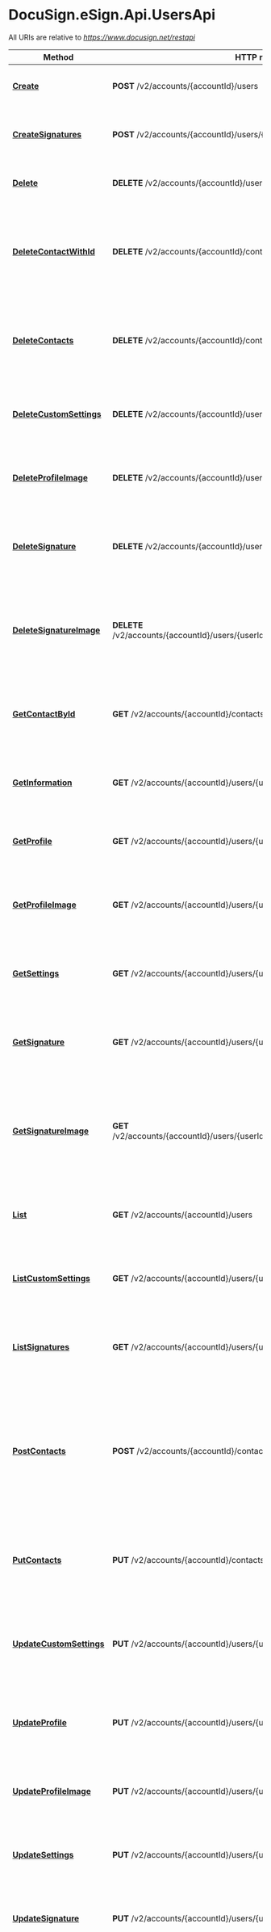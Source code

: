 # DocuSign.eSign.Api.UsersApi

All URIs are relative to *https://www.docusign.net/restapi*

Method | HTTP request | Description
------------- | ------------- | -------------
[**Create**](UsersApi.md#create) | **POST** /v2/accounts/{accountId}/users | Adds news user to the specified account.
[**CreateSignatures**](UsersApi.md#createsignatures) | **POST** /v2/accounts/{accountId}/users/{userId}/signatures | Adds user Signature and initials images to a Signature.
[**Delete**](UsersApi.md#delete) | **DELETE** /v2/accounts/{accountId}/users | Removes users account privileges.
[**DeleteContactWithId**](UsersApi.md#deletecontactwithid) | **DELETE** /v2/accounts/{accountId}/contacts/{contactId} | Replaces a particular contact associated with an account for the DocuSign service.
[**DeleteContacts**](UsersApi.md#deletecontacts) | **DELETE** /v2/accounts/{accountId}/contacts | Delete contacts associated with an account for the DocuSign service.
[**DeleteCustomSettings**](UsersApi.md#deletecustomsettings) | **DELETE** /v2/accounts/{accountId}/users/{userId}/custom_settings | Deletes custom user settings for a specified user.
[**DeleteProfileImage**](UsersApi.md#deleteprofileimage) | **DELETE** /v2/accounts/{accountId}/users/{userId}/profile/image | Deletes the user profile image for the specified user.
[**DeleteSignature**](UsersApi.md#deletesignature) | **DELETE** /v2/accounts/{accountId}/users/{userId}/signatures/{signatureId} | Removes removes signature information for the specified user.
[**DeleteSignatureImage**](UsersApi.md#deletesignatureimage) | **DELETE** /v2/accounts/{accountId}/users/{userId}/signatures/{signatureId}/{imageType} | Deletes the user initials image or the  user signature image for the specified user.
[**GetContactById**](UsersApi.md#getcontactbyid) | **GET** /v2/accounts/{accountId}/contacts/{contactId} | Gets a particular contact associated with the user&#39;s account.
[**GetInformation**](UsersApi.md#getinformation) | **GET** /v2/accounts/{accountId}/users/{userId} | Gets the user information for a specified user.
[**GetProfile**](UsersApi.md#getprofile) | **GET** /v2/accounts/{accountId}/users/{userId}/profile | Retrieves the user profile for a specified user.
[**GetProfileImage**](UsersApi.md#getprofileimage) | **GET** /v2/accounts/{accountId}/users/{userId}/profile/image | Retrieves the user profile image for the specified user.
[**GetSettings**](UsersApi.md#getsettings) | **GET** /v2/accounts/{accountId}/users/{userId}/settings | Gets the user account settings for a specified user.
[**GetSignature**](UsersApi.md#getsignature) | **GET** /v2/accounts/{accountId}/users/{userId}/signatures/{signatureId} | Gets the user signature information for the specified user.
[**GetSignatureImage**](UsersApi.md#getsignatureimage) | **GET** /v2/accounts/{accountId}/users/{userId}/signatures/{signatureId}/{imageType} | Retrieves the user initials image or the  user signature image for the specified user.
[**List**](UsersApi.md#list) | **GET** /v2/accounts/{accountId}/users | Retrieves the list of users for the specified account.
[**ListCustomSettings**](UsersApi.md#listcustomsettings) | **GET** /v2/accounts/{accountId}/users/{userId}/custom_settings | Retrieves the custom user settings for a specified user.
[**ListSignatures**](UsersApi.md#listsignatures) | **GET** /v2/accounts/{accountId}/users/{userId}/signatures | Retrieves a list of user signature definitions for a specified user.
[**PostContacts**](UsersApi.md#postcontacts) | **POST** /v2/accounts/{accountId}/contacts | Imports multiple new contacts into the contacts collection from CSV, JSON, or XML (based on content type).
[**PutContacts**](UsersApi.md#putcontacts) | **PUT** /v2/accounts/{accountId}/contacts | Replaces contacts associated with an account for the DocuSign service.
[**UpdateCustomSettings**](UsersApi.md#updatecustomsettings) | **PUT** /v2/accounts/{accountId}/users/{userId}/custom_settings | Adds or updates custom user settings for the specified user.
[**UpdateProfile**](UsersApi.md#updateprofile) | **PUT** /v2/accounts/{accountId}/users/{userId}/profile | Updates the user profile information for the specified user.
[**UpdateProfileImage**](UsersApi.md#updateprofileimage) | **PUT** /v2/accounts/{accountId}/users/{userId}/profile/image | Updates the user profile image for a specified user.
[**UpdateSettings**](UsersApi.md#updatesettings) | **PUT** /v2/accounts/{accountId}/users/{userId}/settings | Updates the user account settings for a specified user.
[**UpdateSignature**](UsersApi.md#updatesignature) | **PUT** /v2/accounts/{accountId}/users/{userId}/signatures/{signatureId} | Updates the user signature for a specified user.
[**UpdateSignatureImage**](UsersApi.md#updatesignatureimage) | **PUT** /v2/accounts/{accountId}/users/{userId}/signatures/{signatureId}/{imageType} | Updates the user signature image or user initials image for the specified user.
[**UpdateUser**](UsersApi.md#updateuser) | **PUT** /v2/accounts/{accountId}/users/{userId} | Updates the specified user information.
[**UpdateUsers**](UsersApi.md#updateusers) | **PUT** /v2/accounts/{accountId}/users | Change one or more user in the specified account.


<a name="create"></a>
# **Create**
> NewUsersSummary Create (NewUsersDefinition newUsersDefinition = null, string accountId)

Adds news user to the specified account.

Adds new users to your account. Set the `userSettings` property in the request to specify the actions the users can perform on the account.

### Example
```csharp
using System;
using System.Diagnostics;
using DocuSign.eSign.Api;
using DocuSign.eSign.Client;
using DocuSign.eSign.Model;

namespace Example
{
    public class CreateExample
    {
        public void main()
        {
            
            var apiInstance = new UsersApi();
            var newUsersDefinition = new NewUsersDefinition(); // NewUsersDefinition |  (optional) 
            var accountId = accountId_example;  // string | The external account number (int) or account ID Guid.

            try
            {
                // Adds news user to the specified account.
                NewUsersSummary result = apiInstance.Create(newUsersDefinition, accountId);
                Debug.WriteLine(result);
            }
            catch (Exception e)
            {
                Debug.Print("Exception when calling UsersApi.Create: " + e.Message );
            }
        }
    }
}
```

### Parameters

Name | Type | Description  | Notes
------------- | ------------- | ------------- | -------------
 **newUsersDefinition** | [**NewUsersDefinition**](NewUsersDefinition.md)|  | [optional] 
 **accountId** | **string**| The external account number (int) or account ID Guid. | 

### Return type

[**NewUsersSummary**](NewUsersSummary.md)

### Authorization

No authorization required

### HTTP request headers

 - **Content-Type**: Not defined
 - **Accept**: application/json

[[Back to top]](#) [[Back to API list]](../README.md#documentation-for-api-endpoints) [[Back to Model list]](../README.md#documentation-for-models) [[Back to README]](../README.md)

<a name="createsignatures"></a>
# **CreateSignatures**
> UserSignaturesInformation CreateSignatures (UserSignaturesInformation userSignaturesInformation = null, string accountId, string userId)

Adds user Signature and initials images to a Signature.

Adds a user signature image and/or user initials image to the specified user.   The userId property specified in the endpoint must match the authenticated user's userId and the user must be a member of the account.  The rules and processes associated with this are:  * If Content-Type is set to application/json, then the default behavior for creating a default signature image, based on the name and a DocuSign font, is used. * If Content-Type is set to multipart/form-data, then the request must contain a first part with the user signature information, followed by parts that contain the images.  For each Image part, the Content-Disposition header has a \"filename\" value that is used to map to the `signatureName` and/or `signatureInitials` properties in the JSON to the image.   For example:  `Content-Disposition: file; filename=\"Ron Test20121127083900\"`  If no matching image (by filename value) is found, then the image is not set. One, both, or neither of the signature and initials images can be set with this call.  The Content-Transfer-Encoding: base64 header, set in the header for the part containing the image, can be set to indicate that the images are formatted as base64 instead of as binary.  If successful, 200-OK is returned, and a JSON structure containing the signature information is provided, note that the signatureId can change with each API POST, PUT, or DELETE since the changes to the signature structure cause the current signature to be closed, and a new signature record to be created.

### Example
```csharp
using System;
using System.Diagnostics;
using DocuSign.eSign.Api;
using DocuSign.eSign.Client;
using DocuSign.eSign.Model;

namespace Example
{
    public class CreateSignaturesExample
    {
        public void main()
        {
            
            var apiInstance = new UsersApi();
            var userSignaturesInformation = new UserSignaturesInformation(); // UserSignaturesInformation |  (optional) 
            var accountId = accountId_example;  // string | The external account number (int) or account ID Guid.
            var userId = userId_example;  // string | The user ID of the user being accessed. Generally this is the user ID of the authenticated user, but if the authenticated user is an Admin on the account, this may be another user the Admin user is accessing.

            try
            {
                // Adds user Signature and initials images to a Signature.
                UserSignaturesInformation result = apiInstance.CreateSignatures(userSignaturesInformation, accountId, userId);
                Debug.WriteLine(result);
            }
            catch (Exception e)
            {
                Debug.Print("Exception when calling UsersApi.CreateSignatures: " + e.Message );
            }
        }
    }
}
```

### Parameters

Name | Type | Description  | Notes
------------- | ------------- | ------------- | -------------
 **userSignaturesInformation** | [**UserSignaturesInformation**](UserSignaturesInformation.md)|  | [optional] 
 **accountId** | **string**| The external account number (int) or account ID Guid. | 
 **userId** | **string**| The user ID of the user being accessed. Generally this is the user ID of the authenticated user, but if the authenticated user is an Admin on the account, this may be another user the Admin user is accessing. | 

### Return type

[**UserSignaturesInformation**](UserSignaturesInformation.md)

### Authorization

No authorization required

### HTTP request headers

 - **Content-Type**: Not defined
 - **Accept**: application/json

[[Back to top]](#) [[Back to API list]](../README.md#documentation-for-api-endpoints) [[Back to Model list]](../README.md#documentation-for-models) [[Back to README]](../README.md)

<a name="delete"></a>
# **Delete**
> UsersResponse Delete (UserInfoList userInfoList = null, string accountId)

Removes users account privileges.

This closes one or more user records in the account. Users are never deleted from an account, but closing a user prevents them from using account functions.  The response returns whether the API execution was successful (200 - OK) or  if it failed. The response contains a user structure similar to the request and includes the user changes. If an error occurred during the DELETE operation for any of the users, the response for that user contains an `errorDetails` node with `errorCode` and `message` properties.

### Example
```csharp
using System;
using System.Diagnostics;
using DocuSign.eSign.Api;
using DocuSign.eSign.Client;
using DocuSign.eSign.Model;

namespace Example
{
    public class DeleteExample
    {
        public void main()
        {
            
            var apiInstance = new UsersApi();
            var userInfoList = new UserInfoList(); // UserInfoList |  (optional) 
            var accountId = accountId_example;  // string | The external account number (int) or account ID Guid.

            try
            {
                // Removes users account privileges.
                UsersResponse result = apiInstance.Delete(userInfoList, accountId);
                Debug.WriteLine(result);
            }
            catch (Exception e)
            {
                Debug.Print("Exception when calling UsersApi.Delete: " + e.Message );
            }
        }
    }
}
```

### Parameters

Name | Type | Description  | Notes
------------- | ------------- | ------------- | -------------
 **userInfoList** | [**UserInfoList**](UserInfoList.md)|  | [optional] 
 **accountId** | **string**| The external account number (int) or account ID Guid. | 

### Return type

[**UsersResponse**](UsersResponse.md)

### Authorization

No authorization required

### HTTP request headers

 - **Content-Type**: Not defined
 - **Accept**: application/json

[[Back to top]](#) [[Back to API list]](../README.md#documentation-for-api-endpoints) [[Back to Model list]](../README.md#documentation-for-models) [[Back to README]](../README.md)

<a name="deletecontactwithid"></a>
# **DeleteContactWithId**
> ContactUpdateResponse DeleteContactWithId (string accountId, string contactId)

Replaces a particular contact associated with an account for the DocuSign service.

### Example
```csharp
using System;
using System.Diagnostics;
using DocuSign.eSign.Api;
using DocuSign.eSign.Client;
using DocuSign.eSign.Model;

namespace Example
{
    public class DeleteContactWithIdExample
    {
        public void main()
        {
            
            var apiInstance = new UsersApi();
            var accountId = accountId_example;  // string | The external account number (int) or account ID Guid.
            var contactId = contactId_example;  // string | The unique identifier of a person in the contacts address book.

            try
            {
                // Replaces a particular contact associated with an account for the DocuSign service.
                ContactUpdateResponse result = apiInstance.DeleteContactWithId(accountId, contactId);
                Debug.WriteLine(result);
            }
            catch (Exception e)
            {
                Debug.Print("Exception when calling UsersApi.DeleteContactWithId: " + e.Message );
            }
        }
    }
}
```

### Parameters

Name | Type | Description  | Notes
------------- | ------------- | ------------- | -------------
 **accountId** | **string**| The external account number (int) or account ID Guid. | 
 **contactId** | **string**| The unique identifier of a person in the contacts address book. | 

### Return type

[**ContactUpdateResponse**](ContactUpdateResponse.md)

### Authorization

No authorization required

### HTTP request headers

 - **Content-Type**: Not defined
 - **Accept**: application/json

[[Back to top]](#) [[Back to API list]](../README.md#documentation-for-api-endpoints) [[Back to Model list]](../README.md#documentation-for-models) [[Back to README]](../README.md)

<a name="deletecontacts"></a>
# **DeleteContacts**
> ContactUpdateResponse DeleteContacts (ContactModRequest contactModRequest = null, string accountId)

Delete contacts associated with an account for the DocuSign service.

### Example
```csharp
using System;
using System.Diagnostics;
using DocuSign.eSign.Api;
using DocuSign.eSign.Client;
using DocuSign.eSign.Model;

namespace Example
{
    public class DeleteContactsExample
    {
        public void main()
        {
            
            var apiInstance = new UsersApi();
            var contactModRequest = new ContactModRequest(); // ContactModRequest |  (optional) 
            var accountId = accountId_example;  // string | The external account number (int) or account ID Guid.

            try
            {
                // Delete contacts associated with an account for the DocuSign service.
                ContactUpdateResponse result = apiInstance.DeleteContacts(contactModRequest, accountId);
                Debug.WriteLine(result);
            }
            catch (Exception e)
            {
                Debug.Print("Exception when calling UsersApi.DeleteContacts: " + e.Message );
            }
        }
    }
}
```

### Parameters

Name | Type | Description  | Notes
------------- | ------------- | ------------- | -------------
 **contactModRequest** | [**ContactModRequest**](ContactModRequest.md)|  | [optional] 
 **accountId** | **string**| The external account number (int) or account ID Guid. | 

### Return type

[**ContactUpdateResponse**](ContactUpdateResponse.md)

### Authorization

No authorization required

### HTTP request headers

 - **Content-Type**: Not defined
 - **Accept**: application/json

[[Back to top]](#) [[Back to API list]](../README.md#documentation-for-api-endpoints) [[Back to Model list]](../README.md#documentation-for-models) [[Back to README]](../README.md)

<a name="deletecustomsettings"></a>
# **DeleteCustomSettings**
> CustomSettingsInformation DeleteCustomSettings (CustomSettingsInformation customSettingsInformation = null, string accountId, string userId)

Deletes custom user settings for a specified user.

Deletes the specified custom user settings for a single user.  ###Deleting Grouped Custom User Settings###  If the custom user settings you want to delete are grouped, you must include the following information in the header, after Content-Type, in the request:  `X-DocuSign-User-Settings-Key:group_name`  Where the `group_name` is your designated name for the group of customer user settings.  If the extra header information is not included, only the custom user settings that were added without a group are deleted.

### Example
```csharp
using System;
using System.Diagnostics;
using DocuSign.eSign.Api;
using DocuSign.eSign.Client;
using DocuSign.eSign.Model;

namespace Example
{
    public class DeleteCustomSettingsExample
    {
        public void main()
        {
            
            var apiInstance = new UsersApi();
            var customSettingsInformation = new CustomSettingsInformation(); // CustomSettingsInformation |  (optional) 
            var accountId = accountId_example;  // string | The external account number (int) or account ID Guid.
            var userId = userId_example;  // string | The user ID of the user being accessed. Generally this is the user ID of the authenticated user, but if the authenticated user is an Admin on the account, this may be another user the Admin user is accessing.

            try
            {
                // Deletes custom user settings for a specified user.
                CustomSettingsInformation result = apiInstance.DeleteCustomSettings(customSettingsInformation, accountId, userId);
                Debug.WriteLine(result);
            }
            catch (Exception e)
            {
                Debug.Print("Exception when calling UsersApi.DeleteCustomSettings: " + e.Message );
            }
        }
    }
}
```

### Parameters

Name | Type | Description  | Notes
------------- | ------------- | ------------- | -------------
 **customSettingsInformation** | [**CustomSettingsInformation**](CustomSettingsInformation.md)|  | [optional] 
 **accountId** | **string**| The external account number (int) or account ID Guid. | 
 **userId** | **string**| The user ID of the user being accessed. Generally this is the user ID of the authenticated user, but if the authenticated user is an Admin on the account, this may be another user the Admin user is accessing. | 

### Return type

[**CustomSettingsInformation**](CustomSettingsInformation.md)

### Authorization

No authorization required

### HTTP request headers

 - **Content-Type**: Not defined
 - **Accept**: application/json

[[Back to top]](#) [[Back to API list]](../README.md#documentation-for-api-endpoints) [[Back to Model list]](../README.md#documentation-for-models) [[Back to README]](../README.md)

<a name="deleteprofileimage"></a>
# **DeleteProfileImage**
> void DeleteProfileImage (string accountId, string userId)

Deletes the user profile image for the specified user.

Deletes the user profile image from the  specified user's profile.  The userId parameter specified in the endpoint must match the authenticated user's user ID and the user must be a member of the specified account.

### Example
```csharp
using System;
using System.Diagnostics;
using DocuSign.eSign.Api;
using DocuSign.eSign.Client;
using DocuSign.eSign.Model;

namespace Example
{
    public class DeleteProfileImageExample
    {
        public void main()
        {
            
            var apiInstance = new UsersApi();
            var accountId = accountId_example;  // string | The external account number (int) or account ID Guid.
            var userId = userId_example;  // string | The user ID of the user being accessed. Generally this is the user ID of the authenticated user, but if the authenticated user is an Admin on the account, this may be another user the Admin user is accessing.

            try
            {
                // Deletes the user profile image for the specified user.
                apiInstance.DeleteProfileImage(accountId, userId);
            }
            catch (Exception e)
            {
                Debug.Print("Exception when calling UsersApi.DeleteProfileImage: " + e.Message );
            }
        }
    }
}
```

### Parameters

Name | Type | Description  | Notes
------------- | ------------- | ------------- | -------------
 **accountId** | **string**| The external account number (int) or account ID Guid. | 
 **userId** | **string**| The user ID of the user being accessed. Generally this is the user ID of the authenticated user, but if the authenticated user is an Admin on the account, this may be another user the Admin user is accessing. | 

### Return type

void (empty response body)

### Authorization

No authorization required

### HTTP request headers

 - **Content-Type**: Not defined
 - **Accept**: application/json

[[Back to top]](#) [[Back to API list]](../README.md#documentation-for-api-endpoints) [[Back to Model list]](../README.md#documentation-for-models) [[Back to README]](../README.md)

<a name="deletesignature"></a>
# **DeleteSignature**
> void DeleteSignature (string accountId, string userId, string signatureId)

Removes removes signature information for the specified user.

Removes the signature information for the user.  The userId parameter specified in the endpoint must match the authenticated user's user ID and the user must be a member of the account.  The `signatureId` accepts a signature ID or a signature name. DocuSign recommends you use signature ID (`signatureId`), since some names contain characters that do not properly encode into a URL. If you use the user name, it is likely that the name includes spaces. In that case, URL encode the name before using it in the endpoint.   For example encode \"Bob Smith\" as \"Bob%20Smith\".

### Example
```csharp
using System;
using System.Diagnostics;
using DocuSign.eSign.Api;
using DocuSign.eSign.Client;
using DocuSign.eSign.Model;

namespace Example
{
    public class DeleteSignatureExample
    {
        public void main()
        {
            
            var apiInstance = new UsersApi();
            var accountId = accountId_example;  // string | The external account number (int) or account ID Guid.
            var userId = userId_example;  // string | The user ID of the user being accessed. Generally this is the user ID of the authenticated user, but if the authenticated user is an Admin on the account, this may be another user the Admin user is accessing.
            var signatureId = signatureId_example;  // string | The ID of the signature being accessed.

            try
            {
                // Removes removes signature information for the specified user.
                apiInstance.DeleteSignature(accountId, userId, signatureId);
            }
            catch (Exception e)
            {
                Debug.Print("Exception when calling UsersApi.DeleteSignature: " + e.Message );
            }
        }
    }
}
```

### Parameters

Name | Type | Description  | Notes
------------- | ------------- | ------------- | -------------
 **accountId** | **string**| The external account number (int) or account ID Guid. | 
 **userId** | **string**| The user ID of the user being accessed. Generally this is the user ID of the authenticated user, but if the authenticated user is an Admin on the account, this may be another user the Admin user is accessing. | 
 **signatureId** | **string**| The ID of the signature being accessed. | 

### Return type

void (empty response body)

### Authorization

No authorization required

### HTTP request headers

 - **Content-Type**: Not defined
 - **Accept**: application/json

[[Back to top]](#) [[Back to API list]](../README.md#documentation-for-api-endpoints) [[Back to Model list]](../README.md#documentation-for-models) [[Back to README]](../README.md)

<a name="deletesignatureimage"></a>
# **DeleteSignatureImage**
> UserSignature DeleteSignatureImage (string accountId, string userId, string signatureId, string imageType)

Deletes the user initials image or the  user signature image for the specified user.

Deletes the specified initials image or signature image for the specified user.  The function deletes one or the other of the image types, to delete both the initials image and signature image you must call the endpoint twice.  The userId parameter specified in the endpoint must match the authenticated user's user ID and the user must be a member of the account.  The `signatureId` parameter accepts a signature ID or a signature name. DocuSign recommends you use signature ID (`signatureId`), since some names contain characters that do not properly encode into a URL. If you use the user name, it is likely that the name includes spaces. In that case, URL encode the name before using it in the endpoint.   For example encode \"Bob Smith\" as \"Bob%20Smith\".

### Example
```csharp
using System;
using System.Diagnostics;
using DocuSign.eSign.Api;
using DocuSign.eSign.Client;
using DocuSign.eSign.Model;

namespace Example
{
    public class DeleteSignatureImageExample
    {
        public void main()
        {
            
            var apiInstance = new UsersApi();
            var accountId = accountId_example;  // string | The external account number (int) or account ID Guid.
            var userId = userId_example;  // string | The user ID of the user being accessed. Generally this is the user ID of the authenticated user, but if the authenticated user is an Admin on the account, this may be another user the Admin user is accessing.
            var signatureId = signatureId_example;  // string | The ID of the signature being accessed.
            var imageType = imageType_example;  // string | One of **signature_image** or **initials_image**.

            try
            {
                // Deletes the user initials image or the  user signature image for the specified user.
                UserSignature result = apiInstance.DeleteSignatureImage(accountId, userId, signatureId, imageType);
                Debug.WriteLine(result);
            }
            catch (Exception e)
            {
                Debug.Print("Exception when calling UsersApi.DeleteSignatureImage: " + e.Message );
            }
        }
    }
}
```

### Parameters

Name | Type | Description  | Notes
------------- | ------------- | ------------- | -------------
 **accountId** | **string**| The external account number (int) or account ID Guid. | 
 **userId** | **string**| The user ID of the user being accessed. Generally this is the user ID of the authenticated user, but if the authenticated user is an Admin on the account, this may be another user the Admin user is accessing. | 
 **signatureId** | **string**| The ID of the signature being accessed. | 
 **imageType** | **string**| One of **signature_image** or **initials_image**. | 

### Return type

[**UserSignature**](UserSignature.md)

### Authorization

No authorization required

### HTTP request headers

 - **Content-Type**: Not defined
 - **Accept**: application/json

[[Back to top]](#) [[Back to API list]](../README.md#documentation-for-api-endpoints) [[Back to Model list]](../README.md#documentation-for-models) [[Back to README]](../README.md)

<a name="getcontactbyid"></a>
# **GetContactById**
> ContactGetResponse GetContactById (string accountId, string contactId)

Gets a particular contact associated with the user's account.

### Example
```csharp
using System;
using System.Diagnostics;
using DocuSign.eSign.Api;
using DocuSign.eSign.Client;
using DocuSign.eSign.Model;

namespace Example
{
    public class GetContactByIdExample
    {
        public void main()
        {
            
            var apiInstance = new UsersApi();
            var accountId = accountId_example;  // string | The external account number (int) or account ID Guid.
            var contactId = contactId_example;  // string | The unique identifier of a person in the contacts address book.

            try
            {
                // Gets a particular contact associated with the user's account.
                ContactGetResponse result = apiInstance.GetContactById(accountId, contactId);
                Debug.WriteLine(result);
            }
            catch (Exception e)
            {
                Debug.Print("Exception when calling UsersApi.GetContactById: " + e.Message );
            }
        }
    }
}
```

### Parameters

Name | Type | Description  | Notes
------------- | ------------- | ------------- | -------------
 **accountId** | **string**| The external account number (int) or account ID Guid. | 
 **contactId** | **string**| The unique identifier of a person in the contacts address book. | 

### Return type

[**ContactGetResponse**](ContactGetResponse.md)

### Authorization

No authorization required

### HTTP request headers

 - **Content-Type**: Not defined
 - **Accept**: application/json

[[Back to top]](#) [[Back to API list]](../README.md#documentation-for-api-endpoints) [[Back to Model list]](../README.md#documentation-for-models) [[Back to README]](../README.md)

<a name="getinformation"></a>
# **GetInformation**
> UserInformation GetInformation (string additionalInfo = null, string email = null, string accountId, string userId)

Gets the user information for a specified user.

Retrieves the user information for the specified user.   To return additional user information that details the last login date, login status, and the user's password expiration date, set the optional `additional_info` query string parameter to **true**.

### Example
```csharp
using System;
using System.Diagnostics;
using DocuSign.eSign.Api;
using DocuSign.eSign.Client;
using DocuSign.eSign.Model;

namespace Example
{
    public class GetInformationExample
    {
        public void main()
        {
            
            var apiInstance = new UsersApi();
            var additionalInfo = additionalInfo_example;  // string | When set to **true**, the full list of user information is returned for each user in the account. (optional) 
            var email = email_example;  // string |  (optional) 
            var accountId = accountId_example;  // string | The external account number (int) or account ID Guid.
            var userId = userId_example;  // string | The user ID of the user being accessed. Generally this is the user ID of the authenticated user, but if the authenticated user is an Admin on the account, this may be another user the Admin user is accessing.

            try
            {
                // Gets the user information for a specified user.
                UserInformation result = apiInstance.GetInformation(additionalInfo, email, accountId, userId);
                Debug.WriteLine(result);
            }
            catch (Exception e)
            {
                Debug.Print("Exception when calling UsersApi.GetInformation: " + e.Message );
            }
        }
    }
}
```

### Parameters

Name | Type | Description  | Notes
------------- | ------------- | ------------- | -------------
 **additionalInfo** | **string**| When set to **true**, the full list of user information is returned for each user in the account. | [optional] 
 **email** | **string**|  | [optional] 
 **accountId** | **string**| The external account number (int) or account ID Guid. | 
 **userId** | **string**| The user ID of the user being accessed. Generally this is the user ID of the authenticated user, but if the authenticated user is an Admin on the account, this may be another user the Admin user is accessing. | 

### Return type

[**UserInformation**](UserInformation.md)

### Authorization

No authorization required

### HTTP request headers

 - **Content-Type**: Not defined
 - **Accept**: application/json

[[Back to top]](#) [[Back to API list]](../README.md#documentation-for-api-endpoints) [[Back to Model list]](../README.md#documentation-for-models) [[Back to README]](../README.md)

<a name="getprofile"></a>
# **GetProfile**
> UserProfile GetProfile (string accountId, string userId)

Retrieves the user profile for a specified user.

Retrieves the user profile information, the privacy settings and personal information (address, phone number, etc.) for the specified user.  The userId parameter specified in the endpoint must match the authenticated user's user ID and the user must be a member of the specified account.

### Example
```csharp
using System;
using System.Diagnostics;
using DocuSign.eSign.Api;
using DocuSign.eSign.Client;
using DocuSign.eSign.Model;

namespace Example
{
    public class GetProfileExample
    {
        public void main()
        {
            
            var apiInstance = new UsersApi();
            var accountId = accountId_example;  // string | The external account number (int) or account ID Guid.
            var userId = userId_example;  // string | The user ID of the user being accessed. Generally this is the user ID of the authenticated user, but if the authenticated user is an Admin on the account, this may be another user the Admin user is accessing.

            try
            {
                // Retrieves the user profile for a specified user.
                UserProfile result = apiInstance.GetProfile(accountId, userId);
                Debug.WriteLine(result);
            }
            catch (Exception e)
            {
                Debug.Print("Exception when calling UsersApi.GetProfile: " + e.Message );
            }
        }
    }
}
```

### Parameters

Name | Type | Description  | Notes
------------- | ------------- | ------------- | -------------
 **accountId** | **string**| The external account number (int) or account ID Guid. | 
 **userId** | **string**| The user ID of the user being accessed. Generally this is the user ID of the authenticated user, but if the authenticated user is an Admin on the account, this may be another user the Admin user is accessing. | 

### Return type

[**UserProfile**](UserProfile.md)

### Authorization

No authorization required

### HTTP request headers

 - **Content-Type**: Not defined
 - **Accept**: application/json

[[Back to top]](#) [[Back to API list]](../README.md#documentation-for-api-endpoints) [[Back to Model list]](../README.md#documentation-for-models) [[Back to README]](../README.md)

<a name="getprofileimage"></a>
# **GetProfileImage**
> System.IO.Stream GetProfileImage (string encoding = null, string accountId, string userId)

Retrieves the user profile image for the specified user.

Retrieves the user profile picture for the specified user. The image is returned in the same format as uploaded.  The userId parameter specified in the endpoint must match the authenticated user's user ID and the user must be a member of the specified account.  If successful, the response returns a 200 - OK and the user profile image.

### Example
```csharp
using System;
using System.Diagnostics;
using DocuSign.eSign.Api;
using DocuSign.eSign.Client;
using DocuSign.eSign.Model;

namespace Example
{
    public class GetProfileImageExample
    {
        public void main()
        {
            
            var apiInstance = new UsersApi();
            var encoding = encoding_example;  // string |  (optional) 
            var accountId = accountId_example;  // string | The external account number (int) or account ID Guid.
            var userId = userId_example;  // string | The user ID of the user being accessed. Generally this is the user ID of the authenticated user, but if the authenticated user is an Admin on the account, this may be another user the Admin user is accessing.

            try
            {
                // Retrieves the user profile image for the specified user.
                System.IO.Stream result = apiInstance.GetProfileImage(encoding, accountId, userId);
                Debug.WriteLine(result);
            }
            catch (Exception e)
            {
                Debug.Print("Exception when calling UsersApi.GetProfileImage: " + e.Message );
            }
        }
    }
}
```

### Parameters

Name | Type | Description  | Notes
------------- | ------------- | ------------- | -------------
 **encoding** | **string**|  | [optional] 
 **accountId** | **string**| The external account number (int) or account ID Guid. | 
 **userId** | **string**| The user ID of the user being accessed. Generally this is the user ID of the authenticated user, but if the authenticated user is an Admin on the account, this may be another user the Admin user is accessing. | 

### Return type

**System.IO.Stream**

### Authorization

No authorization required

### HTTP request headers

 - **Content-Type**: Not defined
 - **Accept**: image/gif

[[Back to top]](#) [[Back to API list]](../README.md#documentation-for-api-endpoints) [[Back to Model list]](../README.md#documentation-for-models) [[Back to README]](../README.md)

<a name="getsettings"></a>
# **GetSettings**
> UserSettingsInformation GetSettings (string accountId, string userId)

Gets the user account settings for a specified user.

Retrieves a list of the account settings and email notification information for the specified user.  The response returns the account setting name/value information and the email notification settings for the specified user. For more information about the different user settings, see the [ML:userSettings list].

### Example
```csharp
using System;
using System.Diagnostics;
using DocuSign.eSign.Api;
using DocuSign.eSign.Client;
using DocuSign.eSign.Model;

namespace Example
{
    public class GetSettingsExample
    {
        public void main()
        {
            
            var apiInstance = new UsersApi();
            var accountId = accountId_example;  // string | The external account number (int) or account ID Guid.
            var userId = userId_example;  // string | The user ID of the user being accessed. Generally this is the user ID of the authenticated user, but if the authenticated user is an Admin on the account, this may be another user the Admin user is accessing.

            try
            {
                // Gets the user account settings for a specified user.
                UserSettingsInformation result = apiInstance.GetSettings(accountId, userId);
                Debug.WriteLine(result);
            }
            catch (Exception e)
            {
                Debug.Print("Exception when calling UsersApi.GetSettings: " + e.Message );
            }
        }
    }
}
```

### Parameters

Name | Type | Description  | Notes
------------- | ------------- | ------------- | -------------
 **accountId** | **string**| The external account number (int) or account ID Guid. | 
 **userId** | **string**| The user ID of the user being accessed. Generally this is the user ID of the authenticated user, but if the authenticated user is an Admin on the account, this may be another user the Admin user is accessing. | 

### Return type

[**UserSettingsInformation**](UserSettingsInformation.md)

### Authorization

No authorization required

### HTTP request headers

 - **Content-Type**: Not defined
 - **Accept**: application/json

[[Back to top]](#) [[Back to API list]](../README.md#documentation-for-api-endpoints) [[Back to Model list]](../README.md#documentation-for-models) [[Back to README]](../README.md)

<a name="getsignature"></a>
# **GetSignature**
> UserSignature GetSignature (string accountId, string userId, string signatureId)

Gets the user signature information for the specified user.

Retrieves the structure of a single signature with a known signature name.  The userId specified in the endpoint must match the authenticated user's user ID and the user must be a member of the account.  The `signatureId` parameter accepts a signature ID or a signature name. DocuSign recommends you use signature ID (`signatureId`), since some names contain characters that do not properly encode into a URL. If you use the user name, it is likely that the name includes spaces. In that case, URL encode the name before using it in the endpoint.   For example encode \"Bob Smith\" as \"Bob%20Smith\".

### Example
```csharp
using System;
using System.Diagnostics;
using DocuSign.eSign.Api;
using DocuSign.eSign.Client;
using DocuSign.eSign.Model;

namespace Example
{
    public class GetSignatureExample
    {
        public void main()
        {
            
            var apiInstance = new UsersApi();
            var accountId = accountId_example;  // string | The external account number (int) or account ID Guid.
            var userId = userId_example;  // string | The user ID of the user being accessed. Generally this is the user ID of the authenticated user, but if the authenticated user is an Admin on the account, this may be another user the Admin user is accessing.
            var signatureId = signatureId_example;  // string | The ID of the signature being accessed.

            try
            {
                // Gets the user signature information for the specified user.
                UserSignature result = apiInstance.GetSignature(accountId, userId, signatureId);
                Debug.WriteLine(result);
            }
            catch (Exception e)
            {
                Debug.Print("Exception when calling UsersApi.GetSignature: " + e.Message );
            }
        }
    }
}
```

### Parameters

Name | Type | Description  | Notes
------------- | ------------- | ------------- | -------------
 **accountId** | **string**| The external account number (int) or account ID Guid. | 
 **userId** | **string**| The user ID of the user being accessed. Generally this is the user ID of the authenticated user, but if the authenticated user is an Admin on the account, this may be another user the Admin user is accessing. | 
 **signatureId** | **string**| The ID of the signature being accessed. | 

### Return type

[**UserSignature**](UserSignature.md)

### Authorization

No authorization required

### HTTP request headers

 - **Content-Type**: Not defined
 - **Accept**: application/json

[[Back to top]](#) [[Back to API list]](../README.md#documentation-for-api-endpoints) [[Back to Model list]](../README.md#documentation-for-models) [[Back to README]](../README.md)

<a name="getsignatureimage"></a>
# **GetSignatureImage**
> System.IO.Stream GetSignatureImage (string includeChrome = null, string accountId, string userId, string signatureId, string imageType)

Retrieves the user initials image or the  user signature image for the specified user.

Retrieves the specified initials image or signature image for the specified user. The image is returned in the same format as uploaded. In the request you can specify if the chrome (the added line and identifier around the initial image) is returned with the image.  The userId property specified in the endpoint must match the authenticated user's user ID and the user must be a member of the account.  The `signatureId` parameter accepts a signature ID or a signature name. DocuSign recommends you use signature ID (`signatureId`), since some names contain characters that do not properly encode into a URL. If you use the user name, it is likely that the name includes spaces. In that case, URL encode the name before using it in the endpoint.   For example encode \"Bob Smith\" as \"Bob%20Smith\".  ###### Note: Older envelopes might only have chromed images. If getting the non-chromed image fails, try getting the chromed image.

### Example
```csharp
using System;
using System.Diagnostics;
using DocuSign.eSign.Api;
using DocuSign.eSign.Client;
using DocuSign.eSign.Model;

namespace Example
{
    public class GetSignatureImageExample
    {
        public void main()
        {
            
            var apiInstance = new UsersApi();
            var includeChrome = includeChrome_example;  // string |  (optional) 
            var accountId = accountId_example;  // string | The external account number (int) or account ID Guid.
            var userId = userId_example;  // string | The user ID of the user being accessed. Generally this is the user ID of the authenticated user, but if the authenticated user is an Admin on the account, this may be another user the Admin user is accessing.
            var signatureId = signatureId_example;  // string | The ID of the signature being accessed.
            var imageType = imageType_example;  // string | One of **signature_image** or **initials_image**.

            try
            {
                // Retrieves the user initials image or the  user signature image for the specified user.
                System.IO.Stream result = apiInstance.GetSignatureImage(includeChrome, accountId, userId, signatureId, imageType);
                Debug.WriteLine(result);
            }
            catch (Exception e)
            {
                Debug.Print("Exception when calling UsersApi.GetSignatureImage: " + e.Message );
            }
        }
    }
}
```

### Parameters

Name | Type | Description  | Notes
------------- | ------------- | ------------- | -------------
 **includeChrome** | **string**|  | [optional] 
 **accountId** | **string**| The external account number (int) or account ID Guid. | 
 **userId** | **string**| The user ID of the user being accessed. Generally this is the user ID of the authenticated user, but if the authenticated user is an Admin on the account, this may be another user the Admin user is accessing. | 
 **signatureId** | **string**| The ID of the signature being accessed. | 
 **imageType** | **string**| One of **signature_image** or **initials_image**. | 

### Return type

**System.IO.Stream**

### Authorization

No authorization required

### HTTP request headers

 - **Content-Type**: Not defined
 - **Accept**: image/gif

[[Back to top]](#) [[Back to API list]](../README.md#documentation-for-api-endpoints) [[Back to Model list]](../README.md#documentation-for-models) [[Back to README]](../README.md)

<a name="list"></a>
# **List**
> UserInformationList List (string additionalInfo = null, string count = null, string email = null, string emailSubstring = null, string groupId = null, string includeUsersettingsForCsv = null, string loginStatus = null, string notGroupId = null, string startPosition = null, string status = null, string userNameSubstring = null, string accountId)

Retrieves the list of users for the specified account.

Retrieves the list of users for the specified account.  The response returns the list of users for the account along with the information about the result set. If the `additional_info` query was added to the endpoint and set to **true**, the full user information is returned for each user

### Example
```csharp
using System;
using System.Diagnostics;
using DocuSign.eSign.Api;
using DocuSign.eSign.Client;
using DocuSign.eSign.Model;

namespace Example
{
    public class ListExample
    {
        public void main()
        {
            
            var apiInstance = new UsersApi();
            var additionalInfo = additionalInfo_example;  // string | When set to **true**, the full list of user information is returned for each user in the account. (optional) 
            var count = count_example;  // string | Number of records to return. The number must be greater than 0 and less than or equal to 100.  (optional) 
            var email = email_example;  // string |  (optional) 
            var emailSubstring = emailSubstring_example;  // string | Filters the returned user records by the email address or a sub-string of email address. (optional) 
            var groupId = groupId_example;  // string | Filters user records returned by one or more group Id's. (optional) 
            var includeUsersettingsForCsv = includeUsersettingsForCsv_example;  // string |  (optional) 
            var loginStatus = loginStatus_example;  // string |  (optional) 
            var notGroupId = notGroupId_example;  // string |  (optional) 
            var startPosition = startPosition_example;  // string | Starting value for the list.  (optional) 
            var status = status_example;  // string |  (optional) 
            var userNameSubstring = userNameSubstring_example;  // string | Filters the user records returned by the user name or a sub-string of user name. (optional) 
            var accountId = accountId_example;  // string | The external account number (int) or account ID Guid.

            try
            {
                // Retrieves the list of users for the specified account.
                UserInformationList result = apiInstance.List(additionalInfo, count, email, emailSubstring, groupId, includeUsersettingsForCsv, loginStatus, notGroupId, startPosition, status, userNameSubstring, accountId);
                Debug.WriteLine(result);
            }
            catch (Exception e)
            {
                Debug.Print("Exception when calling UsersApi.List: " + e.Message );
            }
        }
    }
}
```

### Parameters

Name | Type | Description  | Notes
------------- | ------------- | ------------- | -------------
 **additionalInfo** | **string**| When set to **true**, the full list of user information is returned for each user in the account. | [optional] 
 **count** | **string**| Number of records to return. The number must be greater than 0 and less than or equal to 100.  | [optional] 
 **email** | **string**|  | [optional] 
 **emailSubstring** | **string**| Filters the returned user records by the email address or a sub-string of email address. | [optional] 
 **groupId** | **string**| Filters user records returned by one or more group Id&#39;s. | [optional] 
 **includeUsersettingsForCsv** | **string**|  | [optional] 
 **loginStatus** | **string**|  | [optional] 
 **notGroupId** | **string**|  | [optional] 
 **startPosition** | **string**| Starting value for the list.  | [optional] 
 **status** | **string**|  | [optional] 
 **userNameSubstring** | **string**| Filters the user records returned by the user name or a sub-string of user name. | [optional] 
 **accountId** | **string**| The external account number (int) or account ID Guid. | 

### Return type

[**UserInformationList**](UserInformationList.md)

### Authorization

No authorization required

### HTTP request headers

 - **Content-Type**: Not defined
 - **Accept**: application/json

[[Back to top]](#) [[Back to API list]](../README.md#documentation-for-api-endpoints) [[Back to Model list]](../README.md#documentation-for-models) [[Back to README]](../README.md)

<a name="listcustomsettings"></a>
# **ListCustomSettings**
> CustomSettingsInformation ListCustomSettings (string accountId, string userId)

Retrieves the custom user settings for a specified user.

Retrieves a list of custom user settings for a single user.  Custom settings provide a flexible way to store and retrieve custom user information that can be used in your own system.  ###### Note: Custom user settings are not the same as user account settings.  ###Getting Grouped Custom User Settings###  If the custom user settings you want to retrieve are grouped, you must include the following information in the header, after Content-Type, in the request:  `X-DocuSign-User-Settings-Key:group_name`  Where the `group_name` is your designated name for the group of customer user settings.  If the extra header information is not included, only the custom user settings that were added without a group are retrieved.

### Example
```csharp
using System;
using System.Diagnostics;
using DocuSign.eSign.Api;
using DocuSign.eSign.Client;
using DocuSign.eSign.Model;

namespace Example
{
    public class ListCustomSettingsExample
    {
        public void main()
        {
            
            var apiInstance = new UsersApi();
            var accountId = accountId_example;  // string | The external account number (int) or account ID Guid.
            var userId = userId_example;  // string | The user ID of the user being accessed. Generally this is the user ID of the authenticated user, but if the authenticated user is an Admin on the account, this may be another user the Admin user is accessing.

            try
            {
                // Retrieves the custom user settings for a specified user.
                CustomSettingsInformation result = apiInstance.ListCustomSettings(accountId, userId);
                Debug.WriteLine(result);
            }
            catch (Exception e)
            {
                Debug.Print("Exception when calling UsersApi.ListCustomSettings: " + e.Message );
            }
        }
    }
}
```

### Parameters

Name | Type | Description  | Notes
------------- | ------------- | ------------- | -------------
 **accountId** | **string**| The external account number (int) or account ID Guid. | 
 **userId** | **string**| The user ID of the user being accessed. Generally this is the user ID of the authenticated user, but if the authenticated user is an Admin on the account, this may be another user the Admin user is accessing. | 

### Return type

[**CustomSettingsInformation**](CustomSettingsInformation.md)

### Authorization

No authorization required

### HTTP request headers

 - **Content-Type**: Not defined
 - **Accept**: application/json

[[Back to top]](#) [[Back to API list]](../README.md#documentation-for-api-endpoints) [[Back to Model list]](../README.md#documentation-for-models) [[Back to README]](../README.md)

<a name="listsignatures"></a>
# **ListSignatures**
> UserSignaturesInformation ListSignatures (string accountId, string userId)

Retrieves a list of user signature definitions for a specified user.

Retrieves the signature definitions for the specified user.  The userId parameter specified in the endpoint must match the authenticated user's user ID and the user must be a member of the account.  The `signatureId` parameter accepts a signature ID or a signature name. DocuSign recommends you use signature ID (`signatureId`), since some names contain characters that do not properly encode into a URL. If you use the user name, it is likely that the name includes spaces. In that case, URL encode the name before using it in the endpoint.   For example encode \"Bob Smith\" as \"Bob%20Smith\".

### Example
```csharp
using System;
using System.Diagnostics;
using DocuSign.eSign.Api;
using DocuSign.eSign.Client;
using DocuSign.eSign.Model;

namespace Example
{
    public class ListSignaturesExample
    {
        public void main()
        {
            
            var apiInstance = new UsersApi();
            var accountId = accountId_example;  // string | The external account number (int) or account ID Guid.
            var userId = userId_example;  // string | The user ID of the user being accessed. Generally this is the user ID of the authenticated user, but if the authenticated user is an Admin on the account, this may be another user the Admin user is accessing.

            try
            {
                // Retrieves a list of user signature definitions for a specified user.
                UserSignaturesInformation result = apiInstance.ListSignatures(accountId, userId);
                Debug.WriteLine(result);
            }
            catch (Exception e)
            {
                Debug.Print("Exception when calling UsersApi.ListSignatures: " + e.Message );
            }
        }
    }
}
```

### Parameters

Name | Type | Description  | Notes
------------- | ------------- | ------------- | -------------
 **accountId** | **string**| The external account number (int) or account ID Guid. | 
 **userId** | **string**| The user ID of the user being accessed. Generally this is the user ID of the authenticated user, but if the authenticated user is an Admin on the account, this may be another user the Admin user is accessing. | 

### Return type

[**UserSignaturesInformation**](UserSignaturesInformation.md)

### Authorization

No authorization required

### HTTP request headers

 - **Content-Type**: Not defined
 - **Accept**: application/json

[[Back to top]](#) [[Back to API list]](../README.md#documentation-for-api-endpoints) [[Back to Model list]](../README.md#documentation-for-models) [[Back to README]](../README.md)

<a name="postcontacts"></a>
# **PostContacts**
> ContactUpdateResponse PostContacts (ContactModRequest contactModRequest = null, string accountId)

Imports multiple new contacts into the contacts collection from CSV, JSON, or XML (based on content type).

### Example
```csharp
using System;
using System.Diagnostics;
using DocuSign.eSign.Api;
using DocuSign.eSign.Client;
using DocuSign.eSign.Model;

namespace Example
{
    public class PostContactsExample
    {
        public void main()
        {
            
            var apiInstance = new UsersApi();
            var contactModRequest = new ContactModRequest(); // ContactModRequest |  (optional) 
            var accountId = accountId_example;  // string | The external account number (int) or account ID Guid.

            try
            {
                // Imports multiple new contacts into the contacts collection from CSV, JSON, or XML (based on content type).
                ContactUpdateResponse result = apiInstance.PostContacts(contactModRequest, accountId);
                Debug.WriteLine(result);
            }
            catch (Exception e)
            {
                Debug.Print("Exception when calling UsersApi.PostContacts: " + e.Message );
            }
        }
    }
}
```

### Parameters

Name | Type | Description  | Notes
------------- | ------------- | ------------- | -------------
 **contactModRequest** | [**ContactModRequest**](ContactModRequest.md)|  | [optional] 
 **accountId** | **string**| The external account number (int) or account ID Guid. | 

### Return type

[**ContactUpdateResponse**](ContactUpdateResponse.md)

### Authorization

No authorization required

### HTTP request headers

 - **Content-Type**: Not defined
 - **Accept**: application/json

[[Back to top]](#) [[Back to API list]](../README.md#documentation-for-api-endpoints) [[Back to Model list]](../README.md#documentation-for-models) [[Back to README]](../README.md)

<a name="putcontacts"></a>
# **PutContacts**
> ContactUpdateResponse PutContacts (ContactModRequest contactModRequest = null, string accountId)

Replaces contacts associated with an account for the DocuSign service.

### Example
```csharp
using System;
using System.Diagnostics;
using DocuSign.eSign.Api;
using DocuSign.eSign.Client;
using DocuSign.eSign.Model;

namespace Example
{
    public class PutContactsExample
    {
        public void main()
        {
            
            var apiInstance = new UsersApi();
            var contactModRequest = new ContactModRequest(); // ContactModRequest |  (optional) 
            var accountId = accountId_example;  // string | The external account number (int) or account ID Guid.

            try
            {
                // Replaces contacts associated with an account for the DocuSign service.
                ContactUpdateResponse result = apiInstance.PutContacts(contactModRequest, accountId);
                Debug.WriteLine(result);
            }
            catch (Exception e)
            {
                Debug.Print("Exception when calling UsersApi.PutContacts: " + e.Message );
            }
        }
    }
}
```

### Parameters

Name | Type | Description  | Notes
------------- | ------------- | ------------- | -------------
 **contactModRequest** | [**ContactModRequest**](ContactModRequest.md)|  | [optional] 
 **accountId** | **string**| The external account number (int) or account ID Guid. | 

### Return type

[**ContactUpdateResponse**](ContactUpdateResponse.md)

### Authorization

No authorization required

### HTTP request headers

 - **Content-Type**: Not defined
 - **Accept**: application/json

[[Back to top]](#) [[Back to API list]](../README.md#documentation-for-api-endpoints) [[Back to Model list]](../README.md#documentation-for-models) [[Back to README]](../README.md)

<a name="updatecustomsettings"></a>
# **UpdateCustomSettings**
> CustomSettingsInformation UpdateCustomSettings (CustomSettingsInformation customSettingsInformation = null, string accountId, string userId)

Adds or updates custom user settings for the specified user.

Adds or updates custom user settings for the specified user.  ###### Note: Custom user settings are not the same as user account settings.  Custom settings provide a flexible way to store and retrieve custom user information that you can use in your own system.  **Important**: There is a limit on the size for all the custom user settings for a single user. The limit is 4,000 characters, which includes the XML and JSON structure for the settings.  ### Grouping Custom User Settings ###  You can group custom user settings when adding them. Grouping allows you to retrieve settings that are in a specific group, instead of retrieving all the user custom settings.  To group custom user settings, add the following information in the header, after Content-Type:  `X-DocuSign-User-Settings-Key:group_name`  Where the `group_name` is your designated name for the group of customer user settings. Grouping is shown in the Example Request Body below.  When getting or deleting grouped custom user settings, you must include the extra header information.  Grouping custom user settings is not required and if the extra header information is not included, the custom user settings are added normally and can be retrieved or deleted without including the additional header.

### Example
```csharp
using System;
using System.Diagnostics;
using DocuSign.eSign.Api;
using DocuSign.eSign.Client;
using DocuSign.eSign.Model;

namespace Example
{
    public class UpdateCustomSettingsExample
    {
        public void main()
        {
            
            var apiInstance = new UsersApi();
            var customSettingsInformation = new CustomSettingsInformation(); // CustomSettingsInformation |  (optional) 
            var accountId = accountId_example;  // string | The external account number (int) or account ID Guid.
            var userId = userId_example;  // string | The user ID of the user being accessed. Generally this is the user ID of the authenticated user, but if the authenticated user is an Admin on the account, this may be another user the Admin user is accessing.

            try
            {
                // Adds or updates custom user settings for the specified user.
                CustomSettingsInformation result = apiInstance.UpdateCustomSettings(customSettingsInformation, accountId, userId);
                Debug.WriteLine(result);
            }
            catch (Exception e)
            {
                Debug.Print("Exception when calling UsersApi.UpdateCustomSettings: " + e.Message );
            }
        }
    }
}
```

### Parameters

Name | Type | Description  | Notes
------------- | ------------- | ------------- | -------------
 **customSettingsInformation** | [**CustomSettingsInformation**](CustomSettingsInformation.md)|  | [optional] 
 **accountId** | **string**| The external account number (int) or account ID Guid. | 
 **userId** | **string**| The user ID of the user being accessed. Generally this is the user ID of the authenticated user, but if the authenticated user is an Admin on the account, this may be another user the Admin user is accessing. | 

### Return type

[**CustomSettingsInformation**](CustomSettingsInformation.md)

### Authorization

No authorization required

### HTTP request headers

 - **Content-Type**: Not defined
 - **Accept**: application/json

[[Back to top]](#) [[Back to API list]](../README.md#documentation-for-api-endpoints) [[Back to Model list]](../README.md#documentation-for-models) [[Back to README]](../README.md)

<a name="updateprofile"></a>
# **UpdateProfile**
> void UpdateProfile (UserProfile userProfile = null, string accountId, string userId)

Updates the user profile information for the specified user.

Updates the user's detail information, profile information, privacy settings, and personal information in the user ID card.  You can also change a user's name by changing the information in the `userDetails` property. When changing a user's name, you can either change the information in the `userName` property OR change the information in `firstName`, `middleName`, `lastName, suffixName`, and `title` properties. Changes to `firstName`, `middleName`, `lastName`, `suffixName`, and `title` properties take precedence over changes to the `userName` property.

### Example
```csharp
using System;
using System.Diagnostics;
using DocuSign.eSign.Api;
using DocuSign.eSign.Client;
using DocuSign.eSign.Model;

namespace Example
{
    public class UpdateProfileExample
    {
        public void main()
        {
            
            var apiInstance = new UsersApi();
            var userProfile = new UserProfile(); // UserProfile |  (optional) 
            var accountId = accountId_example;  // string | The external account number (int) or account ID Guid.
            var userId = userId_example;  // string | The user ID of the user being accessed. Generally this is the user ID of the authenticated user, but if the authenticated user is an Admin on the account, this may be another user the Admin user is accessing.

            try
            {
                // Updates the user profile information for the specified user.
                apiInstance.UpdateProfile(userProfile, accountId, userId);
            }
            catch (Exception e)
            {
                Debug.Print("Exception when calling UsersApi.UpdateProfile: " + e.Message );
            }
        }
    }
}
```

### Parameters

Name | Type | Description  | Notes
------------- | ------------- | ------------- | -------------
 **userProfile** | [**UserProfile**](UserProfile.md)|  | [optional] 
 **accountId** | **string**| The external account number (int) or account ID Guid. | 
 **userId** | **string**| The user ID of the user being accessed. Generally this is the user ID of the authenticated user, but if the authenticated user is an Admin on the account, this may be another user the Admin user is accessing. | 

### Return type

void (empty response body)

### Authorization

No authorization required

### HTTP request headers

 - **Content-Type**: Not defined
 - **Accept**: application/json

[[Back to top]](#) [[Back to API list]](../README.md#documentation-for-api-endpoints) [[Back to Model list]](../README.md#documentation-for-models) [[Back to README]](../README.md)

<a name="updateprofileimage"></a>
# **UpdateProfileImage**
> void UpdateProfileImage (string accountId, string userId)

Updates the user profile image for a specified user.

Updates the user profile image by uploading an image to the user profile.  The supported image formats are: gif, png, jpeg, and bmp. The file must be less than 200K. For best viewing results, DocuSign recommends that the image is no more than 79 pixels wide and high.

### Example
```csharp
using System;
using System.Diagnostics;
using DocuSign.eSign.Api;
using DocuSign.eSign.Client;
using DocuSign.eSign.Model;

namespace Example
{
    public class UpdateProfileImageExample
    {
        public void main()
        {
            
            var apiInstance = new UsersApi();
            var accountId = accountId_example;  // string | The external account number (int) or account ID Guid.
            var userId = userId_example;  // string | The user ID of the user being accessed. Generally this is the user ID of the authenticated user, but if the authenticated user is an Admin on the account, this may be another user the Admin user is accessing.

            try
            {
                // Updates the user profile image for a specified user.
                apiInstance.UpdateProfileImage(accountId, userId);
            }
            catch (Exception e)
            {
                Debug.Print("Exception when calling UsersApi.UpdateProfileImage: " + e.Message );
            }
        }
    }
}
```

### Parameters

Name | Type | Description  | Notes
------------- | ------------- | ------------- | -------------
 **accountId** | **string**| The external account number (int) or account ID Guid. | 
 **userId** | **string**| The user ID of the user being accessed. Generally this is the user ID of the authenticated user, but if the authenticated user is an Admin on the account, this may be another user the Admin user is accessing. | 

### Return type

void (empty response body)

### Authorization

No authorization required

### HTTP request headers

 - **Content-Type**: Not defined
 - **Accept**: application/json

[[Back to top]](#) [[Back to API list]](../README.md#documentation-for-api-endpoints) [[Back to Model list]](../README.md#documentation-for-models) [[Back to README]](../README.md)

<a name="updatesettings"></a>
# **UpdateSettings**
> void UpdateSettings (UserSettingsInformation userSettingsInformation = null, string accountId, string userId)

Updates the user account settings for a specified user.

Updates the account settings list and email notification types for the specified user.

### Example
```csharp
using System;
using System.Diagnostics;
using DocuSign.eSign.Api;
using DocuSign.eSign.Client;
using DocuSign.eSign.Model;

namespace Example
{
    public class UpdateSettingsExample
    {
        public void main()
        {
            
            var apiInstance = new UsersApi();
            var userSettingsInformation = new UserSettingsInformation(); // UserSettingsInformation |  (optional) 
            var accountId = accountId_example;  // string | The external account number (int) or account ID Guid.
            var userId = userId_example;  // string | The user ID of the user being accessed. Generally this is the user ID of the authenticated user, but if the authenticated user is an Admin on the account, this may be another user the Admin user is accessing.

            try
            {
                // Updates the user account settings for a specified user.
                apiInstance.UpdateSettings(userSettingsInformation, accountId, userId);
            }
            catch (Exception e)
            {
                Debug.Print("Exception when calling UsersApi.UpdateSettings: " + e.Message );
            }
        }
    }
}
```

### Parameters

Name | Type | Description  | Notes
------------- | ------------- | ------------- | -------------
 **userSettingsInformation** | [**UserSettingsInformation**](UserSettingsInformation.md)|  | [optional] 
 **accountId** | **string**| The external account number (int) or account ID Guid. | 
 **userId** | **string**| The user ID of the user being accessed. Generally this is the user ID of the authenticated user, but if the authenticated user is an Admin on the account, this may be another user the Admin user is accessing. | 

### Return type

void (empty response body)

### Authorization

No authorization required

### HTTP request headers

 - **Content-Type**: Not defined
 - **Accept**: application/json

[[Back to top]](#) [[Back to API list]](../README.md#documentation-for-api-endpoints) [[Back to Model list]](../README.md#documentation-for-models) [[Back to README]](../README.md)

<a name="updatesignature"></a>
# **UpdateSignature**
> UserSignature UpdateSignature (string closeExistingSignature = null, UserSignatureDefinition userSignatureDefinition = null, string accountId, string userId, string signatureId)

Updates the user signature for a specified user.

Creates, or updates, the signature font and initials for the specified user. When creating a signature, you use this resource to create the signature name and then add the signature and initials images into the signature.  ###### Note: This will also create a default signature for the user when one does not exist.  The userId property specified in the endpoint must match the authenticated user's user ID and the user must be a member of the account.  The `signatureId` parameter accepts a signature ID or a signature name. DocuSign recommends you use signature ID (`signatureId`), since some names contain characters that do not properly encode into a URL. If you use the user name, it is likely that the name includes spaces. In that case, URL encode the name before using it in the endpoint.   For example encode \"Bob Smith\" as \"Bob%20Smith\".

### Example
```csharp
using System;
using System.Diagnostics;
using DocuSign.eSign.Api;
using DocuSign.eSign.Client;
using DocuSign.eSign.Model;

namespace Example
{
    public class UpdateSignatureExample
    {
        public void main()
        {
            
            var apiInstance = new UsersApi();
            var closeExistingSignature = closeExistingSignature_example;  // string | When set to **true**, closes the current signature. (optional) 
            var userSignatureDefinition = new UserSignatureDefinition(); // UserSignatureDefinition |  (optional) 
            var accountId = accountId_example;  // string | The external account number (int) or account ID Guid.
            var userId = userId_example;  // string | The user ID of the user being accessed. Generally this is the user ID of the authenticated user, but if the authenticated user is an Admin on the account, this may be another user the Admin user is accessing.
            var signatureId = signatureId_example;  // string | The ID of the signature being accessed.

            try
            {
                // Updates the user signature for a specified user.
                UserSignature result = apiInstance.UpdateSignature(closeExistingSignature, userSignatureDefinition, accountId, userId, signatureId);
                Debug.WriteLine(result);
            }
            catch (Exception e)
            {
                Debug.Print("Exception when calling UsersApi.UpdateSignature: " + e.Message );
            }
        }
    }
}
```

### Parameters

Name | Type | Description  | Notes
------------- | ------------- | ------------- | -------------
 **closeExistingSignature** | **string**| When set to **true**, closes the current signature. | [optional] 
 **userSignatureDefinition** | [**UserSignatureDefinition**](UserSignatureDefinition.md)|  | [optional] 
 **accountId** | **string**| The external account number (int) or account ID Guid. | 
 **userId** | **string**| The user ID of the user being accessed. Generally this is the user ID of the authenticated user, but if the authenticated user is an Admin on the account, this may be another user the Admin user is accessing. | 
 **signatureId** | **string**| The ID of the signature being accessed. | 

### Return type

[**UserSignature**](UserSignature.md)

### Authorization

No authorization required

### HTTP request headers

 - **Content-Type**: Not defined
 - **Accept**: application/json

[[Back to top]](#) [[Back to API list]](../README.md#documentation-for-api-endpoints) [[Back to Model list]](../README.md#documentation-for-models) [[Back to README]](../README.md)

<a name="updatesignatureimage"></a>
# **UpdateSignatureImage**
> UserSignature UpdateSignatureImage (string accountId, string userId, string signatureId, string imageType)

Updates the user signature image or user initials image for the specified user.

Updates the user signature image or user initials image for the specified user. The supported image formats for this file are: gif, png, jpeg, and bmp. The file must be less than 200K.  The userId property specified in the endpoint must match the authenticated user's user ID and the user must be a member of the account.  The `signatureId` parameter accepts a signature ID or a signature name. DocuSign recommends you use signature ID (`signatureId`), since some names contain characters that do not properly encode into a URL. If you use the user name, it is likely that the name includes spaces. In that case, URL encode the name before using it in the endpoint.   For example encode \"Bob Smith\" as \"Bob%20Smith\". 

### Example
```csharp
using System;
using System.Diagnostics;
using DocuSign.eSign.Api;
using DocuSign.eSign.Client;
using DocuSign.eSign.Model;

namespace Example
{
    public class UpdateSignatureImageExample
    {
        public void main()
        {
            
            var apiInstance = new UsersApi();
            var accountId = accountId_example;  // string | The external account number (int) or account ID Guid.
            var userId = userId_example;  // string | The user ID of the user being accessed. Generally this is the user ID of the authenticated user, but if the authenticated user is an Admin on the account, this may be another user the Admin user is accessing.
            var signatureId = signatureId_example;  // string | The ID of the signature being accessed.
            var imageType = imageType_example;  // string | One of **signature_image** or **initials_image**.

            try
            {
                // Updates the user signature image or user initials image for the specified user.
                UserSignature result = apiInstance.UpdateSignatureImage(accountId, userId, signatureId, imageType);
                Debug.WriteLine(result);
            }
            catch (Exception e)
            {
                Debug.Print("Exception when calling UsersApi.UpdateSignatureImage: " + e.Message );
            }
        }
    }
}
```

### Parameters

Name | Type | Description  | Notes
------------- | ------------- | ------------- | -------------
 **accountId** | **string**| The external account number (int) or account ID Guid. | 
 **userId** | **string**| The user ID of the user being accessed. Generally this is the user ID of the authenticated user, but if the authenticated user is an Admin on the account, this may be another user the Admin user is accessing. | 
 **signatureId** | **string**| The ID of the signature being accessed. | 
 **imageType** | **string**| One of **signature_image** or **initials_image**. | 

### Return type

[**UserSignature**](UserSignature.md)

### Authorization

No authorization required

### HTTP request headers

 - **Content-Type**: Not defined
 - **Accept**: application/json

[[Back to top]](#) [[Back to API list]](../README.md#documentation-for-api-endpoints) [[Back to Model list]](../README.md#documentation-for-models) [[Back to README]](../README.md)

<a name="updateuser"></a>
# **UpdateUser**
> UserInformation UpdateUser (UserInformation userInformation = null, string accountId, string userId)

Updates the specified user information.

### Example
```csharp
using System;
using System.Diagnostics;
using DocuSign.eSign.Api;
using DocuSign.eSign.Client;
using DocuSign.eSign.Model;

namespace Example
{
    public class UpdateUserExample
    {
        public void main()
        {
            
            var apiInstance = new UsersApi();
            var userInformation = new UserInformation(); // UserInformation |  (optional) 
            var accountId = accountId_example;  // string | The external account number (int) or account ID Guid.
            var userId = userId_example;  // string | The user ID of the user being accessed. Generally this is the user ID of the authenticated user, but if the authenticated user is an Admin on the account, this may be another user the Admin user is accessing.

            try
            {
                // Updates the specified user information.
                UserInformation result = apiInstance.UpdateUser(userInformation, accountId, userId);
                Debug.WriteLine(result);
            }
            catch (Exception e)
            {
                Debug.Print("Exception when calling UsersApi.UpdateUser: " + e.Message );
            }
        }
    }
}
```

### Parameters

Name | Type | Description  | Notes
------------- | ------------- | ------------- | -------------
 **userInformation** | [**UserInformation**](UserInformation.md)|  | [optional] 
 **accountId** | **string**| The external account number (int) or account ID Guid. | 
 **userId** | **string**| The user ID of the user being accessed. Generally this is the user ID of the authenticated user, but if the authenticated user is an Admin on the account, this may be another user the Admin user is accessing. | 

### Return type

[**UserInformation**](UserInformation.md)

### Authorization

No authorization required

### HTTP request headers

 - **Content-Type**: Not defined
 - **Accept**: application/json

[[Back to top]](#) [[Back to API list]](../README.md#documentation-for-api-endpoints) [[Back to Model list]](../README.md#documentation-for-models) [[Back to README]](../README.md)

<a name="updateusers"></a>
# **UpdateUsers**
> UserInformationList UpdateUsers (UserInformationList userInformationList = null, string accountId)

Change one or more user in the specified account.

### Example
```csharp
using System;
using System.Diagnostics;
using DocuSign.eSign.Api;
using DocuSign.eSign.Client;
using DocuSign.eSign.Model;

namespace Example
{
    public class UpdateUsersExample
    {
        public void main()
        {
            
            var apiInstance = new UsersApi();
            var userInformationList = new UserInformationList(); // UserInformationList |  (optional) 
            var accountId = accountId_example;  // string | The external account number (int) or account ID Guid.

            try
            {
                // Change one or more user in the specified account.
                UserInformationList result = apiInstance.UpdateUsers(userInformationList, accountId);
                Debug.WriteLine(result);
            }
            catch (Exception e)
            {
                Debug.Print("Exception when calling UsersApi.UpdateUsers: " + e.Message );
            }
        }
    }
}
```

### Parameters

Name | Type | Description  | Notes
------------- | ------------- | ------------- | -------------
 **userInformationList** | [**UserInformationList**](UserInformationList.md)|  | [optional] 
 **accountId** | **string**| The external account number (int) or account ID Guid. | 

### Return type

[**UserInformationList**](UserInformationList.md)

### Authorization

No authorization required

### HTTP request headers

 - **Content-Type**: Not defined
 - **Accept**: application/json

[[Back to top]](#) [[Back to API list]](../README.md#documentation-for-api-endpoints) [[Back to Model list]](../README.md#documentation-for-models) [[Back to README]](../README.md)

